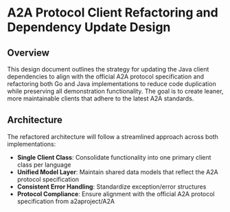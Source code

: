 # A2A Protocol Client Refactoring and Dependency Update Design

## Overview
This design document outlines the strategy for updating the Java client dependencies to align with the official A2A protocol specification and refactoring both Go and Java implementations to reduce code duplication while preserving all demonstration functionality. The goal is to create leaner, more maintainable clients that adhere to the latest A2A standards.

## Architecture
The refactored architecture will follow a streamlined approach across both implementations:

- **Single Client Class**: Consolidate functionality into one primary client class per language
- **Unified Model Layer**: Maintain shared data models that reflect the A2A protocol specification
- **Consistent Error Handling**: Standardize exception/error structures
- **Protocol Compliance**: Ensure alignment with the official A2A protocol specification from a2aproject/A2A